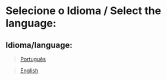 # Selecione o Idioma / Select the language:

## Idioma/language:
> [Português](/README1.md)

> [English](/README2.md)
